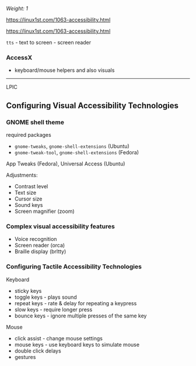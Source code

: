 _Weight: 1_

https://linux1st.com/1063-accessibility.html

https://linux1st.com/1063-accessibility.html

`tts` - text to screen - screen reader

### AccessX

- keyboard/mouse helpers and also visuals

---

LPIC

## Configuring Visual Accessibility Technologies

### GNOME shell theme

required packages
- `gnome-tweaks`, `gnome-shell-extensions` (Ubuntu)
- `gnome-tweak-tool`, `gnome-shell-extensions` (Fedora)

App Tweaks (Fedora), Universal Access (Ubuntu)

Adjustments:

- Contrast level
- Text size
- Cursor size
- Sound keys
- Screen magnifier (zoom)
### Complex visual accessibility features

- Voice recognition
- Screen reader (orca)
- Braille display (brltty)


### Configuring Tactile Accessibility Technologies


Keyboard
 - sticky keys
 - toggle keys - plays sound
 - repeat keys - rate & delay for repeating a keypress
 - slow keys - require longer press
 - bounce keys - ignore multiple presses of the same key

Mouse
- click assist - change mouse settings
- mouse keys - use keyboard keys to simulate mouse
- double click delays
- gestures
